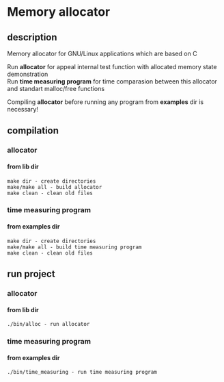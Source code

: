 # Memory allocator

## description
 Memory allocator for GNU/Linux applications which are based on C
 
 Run **allocator** for appeal internal test function with allocated memory state demonstration  
 Run **time measuring program** for time comparasion between this allocator and standart malloc/free functions

 Compiling **allocator** before running any program from **examples** dir is necessary!

## compilation
  ### allocator
   #### from lib dir
    make dir - create directories
    make/make all - build allocator
    make clean - clean old files
  ### time measuring program
   #### from examples dir
    make dir - create directories
    make/make all - build time measuring program
    make clean - clean old files
    
## run project
 ### allocator
   #### from lib dir
    ./bin/alloc - run allocator
 ### time measuring program
   #### from examples dir
    ./bin/time_measuring - run time measuring program
    
